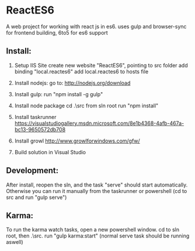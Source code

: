 ﻿# ReactES6

A web project for working with react js in es6.
uses gulp and browser-sync for frontend building, 6to5 for es6 support

Install:
---------
1. Setup IIS Site
	create new website "ReactES6", pointing to src folder
	add binding "local.reactes6"
	add local.reactes6 to hosts file

2. Install nodejs: 
	go to: http://nodejs.org/download

3. Install gulp:
	run "npm install -g gulp"

4. Install node package
	cd .\src from sln root
	run "npm install"

5. Install taskrunner
	https://visualstudiogallery.msdn.microsoft.com/8e1b4368-4afb-467a-bc13-9650572db708

6. Install growl
	http://www.growlforwindows.com/gfw/

7. Build solution in Visual Studio

Development:
----------
After install, reopen the sln, and the task "serve" should start automatically.
Otherwise you can run it manually from the taskrunner or powershell (cd to src and run "gulp serve")

Karma:
----------
To run the karma watch tasks, open a new powershell window.
cd to sln root, then .\src.
run "gulp karma:start"
(normal serve task should be running aswell)
